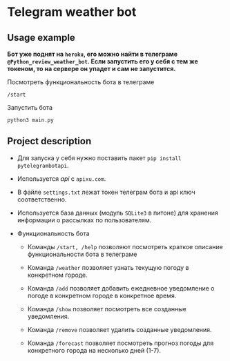 # Telegram weather bot

## Usage example

**Бот уже поднят на `heroku`, его можно найти в телеграме `@Python_review_weather_bot`. Если запустить его у себя с тем же токеном, то на сервере он упадет и сам не запустится.**

Посмотреть функциональность бота в телеграме

```
/start
```

Запустить бота

```
python3 main.py
```

## Project description

- Для запуска у себя нужно поставить пакет `pip install pytelegrambotapi`.

- Используется *api* с `apixu.com`.

- В файле `settings.txt` лежат токен телеграм бота и api ключ соответственно.

- Используется база данных (модуль `SQLite3` в питоне) для хранения информации о рассылках по пользователям.

- Функциональность бота

  - Команды `/start, /help` позволяют посмотреть краткое описание функциональности бота в телеграме

  - Команда `/weather` позволяет узнать текущую погоду в конкретном городе.

  - Команда `/add` позволяет добавить ежедневное уведомление о погоде в конкретном городе в конкретное время.

  - Команда `/show` позволяет посмотреть все созданные уведомления.

  - Команда `/remove` позволяет удалить созданные уведомления.

  - Команда `/forecast` позволяет посмотреть прогноз погоды для конкретного города на несколько дней (1-7).
